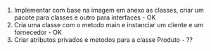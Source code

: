 1. Implementar com base na imagem em anexo as classes, criar um pacote para classes e outro para interfaces - OK  
1. Cria uma classe com o metodo main e instanciar um cliente e um fornecedor - OK  
1. Criar atributos privados e metodos para a classe Produto - ??
